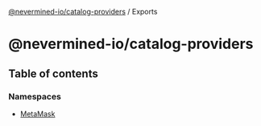 [@nevermined-io/catalog-providers](README.md) / Exports

# @nevermined-io/catalog-providers

## Table of contents

### Namespaces

- [MetaMask](modules/MetaMask.md)
